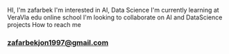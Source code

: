 HI, I'm zafarbek
I'm interested in AI, Data Science
I'm currently learning at VeraVla edu online school
I'm looking to collaborate on AI and DataScience projects
How to reach me

### zafarbekjon1997@gmail.com
